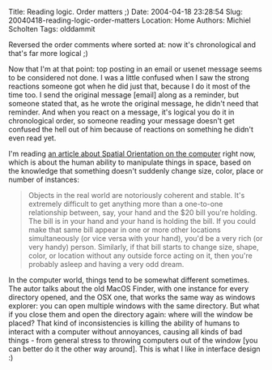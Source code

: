 Title: Reading logic. Order matters ;)
Date: 2004-04-18 23:28:54
Slug: 20040418-reading-logic-order-matters
Location: Home
Authors: Michiel Scholten
Tags: olddammit

<p>Reversed the order comments where sorted at: now it's chronological and that's far more logical ;)</p>
<p>Now that I'm at that point: top posting in an email or usenet message seems to be considered not done. I was a little confused when I saw the strong reactions someone got when he did just that, because I do it most of the time too. I send the original message [email] along as a reminder, but someone stated that, as he wrote the original message, he didn't need that reminder. And when you react on a message, it's logical you do it in chronological order, so someone reading your message doesn't get confused the hell out of him because of reactions on something he didn't even read yet.</p>
<p>I'm reading <a href="http://www.arstechnica.com/paedia/f/finder/finder-1.html">an article about Spatial Orientation on the computer</a> right now, which is about the human ability to manipulate things in space, based on the knowledge that something doesn't suddenly change size, color, place or number of instances:</p>
<blockquote><p class="quote">Objects in the real world are notoriously coherent and stable. It's extremely difficult to get anything more than a one-to-one relationship between, say, your hand and the $20 bill you're holding. The bill is in your hand and your hand is holding the bill. If you could make that same bill appear in one or more other locations simultaneously (or vice versa with your hand), you'd be a very rich (or very handy) person. Similarly, if that bill starts to change size, shape, color, or location without any outside force acting on it, then you're probably asleep and having a very odd dream.</p></blockquote>
<p>In the computer world, things tend to be somewhat different sometimes. The autor talks about the old MacOS Finder, with one instance for every directory opened, and the OSX one, that works the same way as windows explorer: you can open multiple windows with the same directory. But what if you close them and open the directory again: where will the window be placed? That kind of inconsistencies is killing the ability of humans to interact with a computer without annoyances, causing all kinds of bad things - from general stress to throwing computers out of the window [you can better do it the other way around]. This is what I like in interface design :)</p>